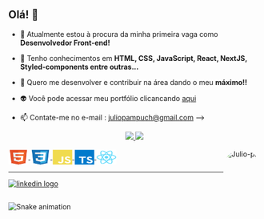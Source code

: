 ## Olá! 👋

- 🔭 Atualmente estou à procura da minha primeira vaga como <strong> Desenvolvedor Front-end! </strong>
- 🌱 Tenho conhecimentos em <strong> HTML, CSS, JavaScript, React, NextJS, Styled-components entre outras... </strong>
- 👯 Quero me desenvolver e contribuir na área dando o meu <strong> máximo!! </strong>
- 👽 Você pode acessar meu portfólio clicancando <a href="https://portfolio-julio-pampuch.vercel.app/" target="_blank">aqui<a/>
  
- 📫 Contate-me no e-mail : juliopampuch@gmail.com
-->
<div align="center">
  <a href="https://github.com/JulioPampuch">
  <img width="48%" src="https://github-readme-stats.vercel.app/api?username=juliopampuch&show_icons=true&theme=dark&include_all_commits=true&count_private=true"/>
  <img width="48%" src="https://github-readme-stats.vercel.app/api/top-langs/?username=juliopampuch&layout=compact&langs_count=7&theme=dark"/>
</div>
  
<div style="display: inline_block"><br>
   <img align="center" alt="Julio-HTML" height="30" width="40" src="https://raw.githubusercontent.com/devicons/devicon/master/icons/html5/html5-original.svg">
  <img align="center" alt="Julio-CSS" height="30" width="40" src="https://raw.githubusercontent.com/devicons/devicon/master/icons/css3/css3-original.svg">
  <img align="center" alt="Julio-Js" height="30" width="40" src="https://raw.githubusercontent.com/devicons/devicon/master/icons/javascript/javascript-plain.svg">
  <img align="center" alt="Julio-Ts" height="30" width="40" src="https://raw.githubusercontent.com/devicons/devicon/master/icons/typescript/typescript-plain.svg">
  <img align="center" alt="Julio-React" height="30" width="40" src="https://raw.githubusercontent.com/devicons/devicon/master/icons/react/react-original.svg">
  <img align="right" alt="Julio-pic" height="90" style="border-radius:50px;"
  src="https://cdn.discordapp.com/attachments/988120747320938537/1047665374742712401/gifcode.gif">
</div>
  
  <hr/>
  <div>
    <a href="https://www.linkedin.com/in/julio-pampuch/" target="_blank">
    <img src="https://img.shields.io/static/v1?message=LinkedIn&logo=linkedin&label=&color=0077B5&logoColor=white&labelColor=&style=for-the-badge" height="35"  
    alt="linkedin logo"  />
   </div>
  
  ##
 
<div> 
</a> 
 
  ![Snake animation](https://github.com/JulioPampuch/JulioPampuch/blob/output/github-contribution-grid-snake.svg)
 
</div>
